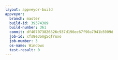```yaml
---
layout: appveyor-build
appveyor:
  branch: master
  build-id: 39374389
  build-number: 361
  commit: df407073826326c937d196ee67f90a7941b5009d
  job-id: xfs8e3omg5qfruxo
  job-number: 3
  os-name: Windows
  test-result: 0
---
```


